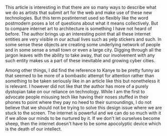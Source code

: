 This article is interesting in that there are so many ways to describe what we do as artists that submit art for the web and make use of these new technologies.  But this term postinternet used so flexibly like the word postmodern poses a lot of questions about what it means collectively.  But to compare internet art to architecture is something I have not heard of before.  The author brings up an interesting point that all these internet entities are very visible in our actual lives such as yelp stickers and such.  In some sense these objects are creating some underlying network of people and in some sense a small town or even a large city.  Digging through all the jargon leaves with the ability to take away, that our involvement with any such entity makes us a part of these inevitable and growing cyber cities. 

Among other things, I did find the reference to Kanye to be pretty funny as that seemed to be more of a bombastic attempt for attention rather than something to be taken seriously like in an article like this but nonetheless it is relevant.  I however did not like that the author has more of a purely dystopian take on our reliance on technology.  While I am the first to advocate people misusing tech like having their noses stuffed in their phones to point where they pay no heed to their surroundings, I do not believe that we should not be trying to solve this design issue where we are stuck to the screen.  The internet is powerful and we can do so much with it if we allow our minds to be nurtured by it.  If we don't let ourselves become sheep, then the internet doesn't have to be some apocolyptic device which is the death of our intellect.
